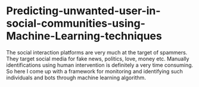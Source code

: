 # Predicting-unwanted-user-in-social-communities-using-Machine-Learning-techniques
The social interaction platforms are very much at the target of spammers. They target social media for fake news, politics, love, money etc. Manually identifications using human intervention is definitely a very time consuming. So here I come up with a framework for monitoring and identifying such individuals and bots through machine learning algorithm.
